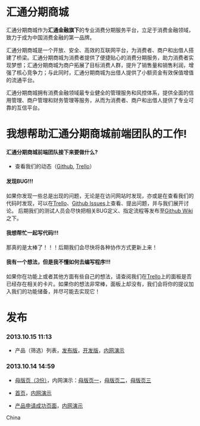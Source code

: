 汇通分期商城
================

汇通分期商城作为**汇通金融旗下**的专业消费分期服务平台，立足于消费金融领域，致力于成为中国消费金融的第一品牌。

汇通分期商城是一个开放、安全、高效的互联网平台，为消费者、商户和出借人搭建了桥梁。汇通分期商城为消费者提供了便捷贴心的消费分期服务，助力消费者实现梦想；汇通分期商城为商户拓展了目标消费人群，提升了销售量和销售利润，增强了核心竞争力；与此同时，汇通分期商城为出借人提供了小额资金有效保值增值的流通平台。

汇通分期商城拥有消费金融领域最专业健全的管理服务和风控体系，提供全面的信用管理、商户管理和财务管理等服务，从而为消费者、商户和出借人提供了专业可靠的互信平台。

我想帮助汇通分期商城前端团队的工作!
===================================

#### 汇通分期商城前端团队接下来要做什么? ####

* 查看我们的动态（[Github](https://github.com/Huitong-Finance/Mall/pulse), [Trello](https://trello.com/b/VtrgT8dB)）

#### 发现BUG!!! ####

如果你发现一些总是出现的问题，无论是在访问网站时发现，亦或是在查看我们的代码时发现，可以在[Trello](https://trello.com/b/VtrgT8dB)、[Github Issues](https://github.com/Huitong-Finance/Mall/issues)上查看、提出问题，并与我们展开讨论。
后期我们的测试人员会尽快把相关BUG定义、指定流程等发布至[Github Wiki](https://github.com/Huitong-Finance/Mall/wiki)之下。

#### 我想帮忙一起写代码!!! ####

那真的是太棒了！！！后期我们会尽快将各种协作方式更新上来！



#### 我有一个想法，但是我不懂如何去编写程序!!! ####

如果你在功能上或者其他方面有些自己的想法，请查阅我们在[Trello](https://trello.com/b/VtrgT8dB)上的面板是否已经存在相关的卡片。如果你的想法非常棒，面板上却没有，我们会将你的提议加入我们的功能储备，并尽可能去实现它！

发布
====

### 2013.10.15 11:13 ###

* 产品（筛选）列表，[发布版](https://github.com/Huitong-Finance/Mall/blob/master/releases/list/index.html)，[开发版](https://github.com/Huitong-Finance/Mall/blob/master/development/list/index.html)，[内网演示](http://192.168.0.180:9022/DROPBOX/Browser%20Side%20Workspace/Mall/releases/list/)

### 2013.10.14 14:59 ###

* [母版页（3份）](https://github.com/Huitong-Finance/Mall/tree/master/releases/master '点击查看')，内网演示：[母版页一](http://192.168.0.180:9022/DROPBOX/Browser%20Side%20Workspace/Mall/releases/master/ '点击查看')，[母版页二](http://192.168.0.180:9022/DROPBOX/Browser%20Side%20Workspace/Mall/releases/master/index@2.html '点击查看')，[母版页三](http://192.168.0.180:9022/DROPBOX/Browser%20Side%20Workspace/Mall/releases/master/index@3.html '点击查看')

* [首页](https://github.com/Huitong-Finance/Mall/tree/master/releases/home '点击查看')，[内网演示](http://192.168.0.180:9022/DROPBOX/Browser%20Side%20Workspace/Mall/releases/home/ '点击查看')

* [产品申请成功页面](https://github.com/Huitong-Finance/Mall/tree/master/releases/apply '点击查看')，[内网演示](http://192.168.0.180:9022/DROPBOX/Browser%20Side%20Workspace/Mall/releases/apply/successful.application.html '点击查看')











China